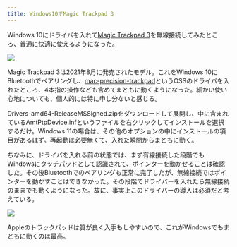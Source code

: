 ```yaml
---
title: Windows10でMagic Trackpad 3
---
```

Windows 10にドライバを入れて[Magic Trackpad 3](https://www.amazon.co.jp/dp/B09BTT6FJ9)を無線接続してみたところ、普通に快適に使えるようになった。

![](https://lh3.googleusercontent.com/docs/ADP-6oGl06FYL24UKWH_CBoZVWcXP_fzGt5OhfD_kR_RYCNbRGJIBHRmOVaalPNJtQsXeydSRKplChnR7Xl7uFvbMndQKSWRZCAwaYpAsDJE7To06319OWy4AqrvoIjTW4oISGnbQQMKjkll8c7gSnQaFspX83lARGkYYO8bujYSD1TeTyhpnREtrTCfZm-dJWEz-9xApvUyr15CDkxuhMCF4V7qb6CcxmbTY-oJXgkBGLkI72vtPx0kexTgvwa2Jh99PjwRw7QSp049032zF8928f1AaG7pMamKd4WMA2jDlWC_j9CtFZ_4OrL71opOMA1i4f3BfbtMiEzQqlIzAlu0FLj_cW4JlONsZU-orLOuMU-dq638VDYBPV_p6n9ipKxVi0EJeYJPtRz30oYEUc4-Byz3z5T46BMBam1ElljwNB1tKzHNerA13qom0UnOsb71Ch8j_EtsC4coa68lD96dWrCdzqUjhts2LyejPaqCGJOaG2xmt79DyVU95mp_RdNGoZKthhEUW8-QJesrAu0zMviWa4-yNJqQSA_hXBTggUxoGi0udpmdPimoUma9lXcKl1Nx2fzAZaB4JgQqbv5-_rKnpsC0aUaVpwxTVhB0nHXNW28gqY7rgSsoUdHnqFdozEvGsbuzl5sJ3bPp5JqqszVOjhCzWWskh0avIDiskIxIf6ZyMo1jnT94Lhxfm5JTVEnD_rBES2Lyoh8M1alh22vNkkK2oWZc4ooJ9Iur34-W1_vagUyzwwd_VKP2RMutQvhhoO4VRFt0K472uhzrzIv-BlQNeVeyi8s2yQbJuoZQxy_C3TUabUm3RTHzfrXB2ZnhMqFaKGKdOhptHsud50WPYM5yDS900nOpLyP0sXNEjMC7Bjrg3fJ2wVEWhU9eAM9vBKBjRg1bQZVD8bXJMYhFKk2QvlZgbC0S6Xux7-1AhTvhHdZQyBmsuJ71-Ud9WZD5goqrtts1BwJZCU649obBpigsu4brNNTUnqyM02sD7WNRzmqNp5A7CXfhknI7_cSA8bwEvmXOi_nkYyTnQzVShjOw9Ir9KABD7qIwWV490Iti1EHiAoOHS4PpQkNLLcIcpIFCwLsw7eJvziBYgcRFloT_xDSy0xEZP1rXiMny_jgD_h9LK4QOljYqRaK0SyX1I6MCC-i_EBf5smD__NK-fpSJ5Hlr48j7-2a8lktZ0Wtm66DA6Bc1f2rXsQrnfHH4HgTQHou0QQVPBYap9gLxqsZ44m-SWEx_a01lQh3auEYfgg)

Magic Trackpad 3は2021年8月に発売されたモデル。これをWindows 10にBluetoothでペアリングし、[mac-precision-trackpad](https://github.com/imbushuo/mac-precision-touchpad)というOSSのドライバを入れたところ、4本指の操作なども含めてまともに動くようになった。細かい使い心地についても、個人的には特に申し分ないと感じる。

Drivers-amd64-ReleaseMSSigned.zipをダウンロードして展開し、中に含まれているAmtPtpDevice.infというファイルを右クリックしてインストールを選択するだけ。Windows 11の場合は、その他のオプションの中にインストールの項目があるはず。再起動は必要無くて、入れた瞬間からまともに動く。

ちなみに、ドライバを入れる前の状態では、まず有線接続した段階でもWindowsにタッチパッドとして認識されて、ポインターを動かせることは確認した。その後Bluetoothでのペアリングも正常に完了したが、無線接続ではポインターを動かすことはできなかった。その段階でドライバーを入れたら無線接続のままでも動くようになった。故に、事実上このドライバーの導入は必須だと考えている。

![](https://lh3.googleusercontent.com/docs/ADP-6oFDRDPQCCMcX5jyGkWy4fMhEQ1MYQu-3loIyatvL-WrGefo3VKkGAFYzvDtFHVM3FBOg0GtakgAYQwLxEth-QHnfQzTJ83qkmpKt7Y16eN4EjbpYmdus1uBReTJ4DQ-cU3IhAcw0wpYop9nULfo7pF_0CCmJPCTpliylJrsIgW_rYbRhSQZ1xsj1K01b75EAx0C3CUiFPCyAkG1DS0nv8K6hIGBiBHJiSzJt4B9fDfDyASi9XyXVfOfhI_LLJhwSLkXWYN786Ew4fcNFczqjKQJZzczao5eSTgq_hPRY6xUWEvALfufyIy0jKlXXJ4Fs1FhXsL-cCrarpOLH74lE9nNs4YQmcKHKm46_NZQJH8sMjxfyXGX4J6KNtoudzpxfiQQQcdxLR7UBdkhToanyOXWkw04r2OOxVH0gx1P0tSbUndfPVHBrPIapTZ6JYMB1SfbQFMV1i1F-sgsVnlRePZgTNNHU-dMoZ9ClF-cxHEL1-uvxK46LiO2L43rjkX6mADCIs1HDtIG1tKVJwighisAEZis1r2HfMviMZgJ9MAxXAo-X2fsk8W5CCIlETAQBqCtxrMe4OQNXsJg9pIdNekTeoJ4WuyRtWsS_dkwcKHvXGU4_bqinv1Pr1P05qFCm321YK9rM-4_ovoUTgUBVHAWBybRJBYArqcA3dOYkN0UL2YnDjDcyzx_uZZsosN8iRV1LcQQjFTv5NTsaMYUbqQC05wLQ26iXlxFV4BPuVJBKudTcaxUz_V4Fj4-njF5jHHBAgFvgfsMWRIQB5Fj4eQsRhA7N2QELiYjJnbdLxS5GYLKOAbhEtujCw6qVsyxadLbE6ZxzzfxV_dl1zgWY1e6SmrY3SYIs42MNQm148u-ezkN3QzHhFmzeI0Ds4O01578D2iaFzR-0XX0gk7LKk5iWpYnsw7LKZuq_xSvI9OV-W1VwXRbs9k269yAjZJQh-nvA-jjHxRR8Ucv94T-EsSPPdwXPOC9rwKjET7YRGS8vBjuzisoEyliFd7wHxhWv9f3GgKi5aKS06BDAELniUHrDMt41gE9Z-Pwyn1THwbwin3x8D3ci8_ZvEChumZaC2ltyA0cLEJRK26oLOeMfI1wuztx45aFMeBMGIdsNdwzELhr9ZLJ6P0dxezrg0-tNyGeW_qqRRpWuXTziV0k5JY08LIfTk_wJsg-PRQBAN6rmhg7Zx9YPc1GGgDo8oCJ7wrqqMwrVxRLWgkUsXgg5ECUjQxoKdTsATgZPEUg2EnWuERJqQ)

Appleのトラックパッドは質が良く入手もしやすいので、これがWindowsでもまともに動くのは最高。
